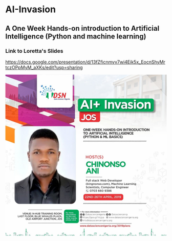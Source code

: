 # AI-Invasion
## A One Week Hands-on introduction to Artificial Intelligence (Python and machine learning)

### Link to Loretta's Slides
https://docs.google.com/presentation/d/13fZficnmvv7wi4Eik5x_EocnShyMrtczOPpMyM_aXKs/edit?usp=sharing

![AI+ Invasion Jos Flyer](https://raw.githubusercontent.com/KingNonso/AI-Invasion/master/flyer.jpg)
